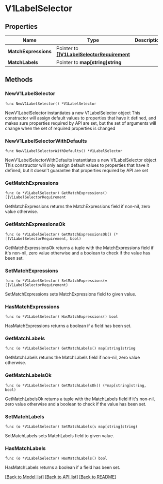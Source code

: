# V1LabelSelector

## Properties

Name | Type | Description | Notes
------------ | ------------- | ------------- | -------------
**MatchExpressions** | Pointer to [**[]V1LabelSelectorRequirement**](V1LabelSelectorRequirement.md) |  | [optional] 
**MatchLabels** | Pointer to **map[string]string** |  | [optional] 

## Methods

### NewV1LabelSelector

`func NewV1LabelSelector() *V1LabelSelector`

NewV1LabelSelector instantiates a new V1LabelSelector object
This constructor will assign default values to properties that have it defined,
and makes sure properties required by API are set, but the set of arguments
will change when the set of required properties is changed

### NewV1LabelSelectorWithDefaults

`func NewV1LabelSelectorWithDefaults() *V1LabelSelector`

NewV1LabelSelectorWithDefaults instantiates a new V1LabelSelector object
This constructor will only assign default values to properties that have it defined,
but it doesn't guarantee that properties required by API are set

### GetMatchExpressions

`func (o *V1LabelSelector) GetMatchExpressions() []V1LabelSelectorRequirement`

GetMatchExpressions returns the MatchExpressions field if non-nil, zero value otherwise.

### GetMatchExpressionsOk

`func (o *V1LabelSelector) GetMatchExpressionsOk() (*[]V1LabelSelectorRequirement, bool)`

GetMatchExpressionsOk returns a tuple with the MatchExpressions field if it's non-nil, zero value otherwise
and a boolean to check if the value has been set.

### SetMatchExpressions

`func (o *V1LabelSelector) SetMatchExpressions(v []V1LabelSelectorRequirement)`

SetMatchExpressions sets MatchExpressions field to given value.

### HasMatchExpressions

`func (o *V1LabelSelector) HasMatchExpressions() bool`

HasMatchExpressions returns a boolean if a field has been set.

### GetMatchLabels

`func (o *V1LabelSelector) GetMatchLabels() map[string]string`

GetMatchLabels returns the MatchLabels field if non-nil, zero value otherwise.

### GetMatchLabelsOk

`func (o *V1LabelSelector) GetMatchLabelsOk() (*map[string]string, bool)`

GetMatchLabelsOk returns a tuple with the MatchLabels field if it's non-nil, zero value otherwise
and a boolean to check if the value has been set.

### SetMatchLabels

`func (o *V1LabelSelector) SetMatchLabels(v map[string]string)`

SetMatchLabels sets MatchLabels field to given value.

### HasMatchLabels

`func (o *V1LabelSelector) HasMatchLabels() bool`

HasMatchLabels returns a boolean if a field has been set.


[[Back to Model list]](../README.md#documentation-for-models) [[Back to API list]](../README.md#documentation-for-api-endpoints) [[Back to README]](../README.md)


